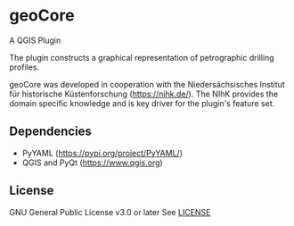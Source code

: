 # geoCore

A QGIS Plugin

The plugin constructs a graphical representation of petrographic drilling profiles.

geoCore was developed in cooperation with the Niedersächsisches Institut für historische Küstenforschung (https://nihk.de/). The NIhK provides the domain specific knowledge and is key driver for the plugin's feature set.

## Dependencies

* PyYAML (https://pypi.org/project/PyYAML/)
* QGIS and PyQt (https://www.qgis.org)

## License

GNU General Public License v3.0 or later
See [LICENSE](LICENSE)